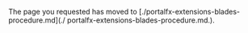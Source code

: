 
<!-- TODO:  deprecate this document by removing it.  It has been replaced by portalfx-extensions-blades-overview.md.  -->

The page you requested has moved to [./portalfx-extensions-blades-procedure.md](./ portalfx-extensions-blades-procedure.md.).